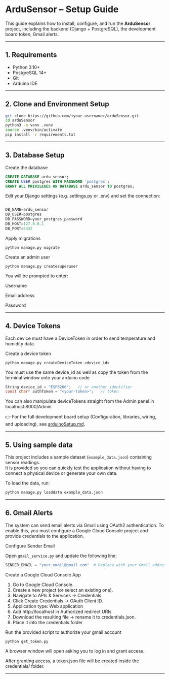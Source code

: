 # ArduSensor – Setup Guide

This guide explains how to install, configure, and run the **ArduSensor** project, including the backend (Django + PostgreSQL), the development board token, Gmail alerts.

---

## 1. Requirements

- Python 3.10+
- PostgreSQL 14+
- Git
- Arduino IDE 

---

## 2. Clone and Environment Setup

```bash
git clone https://github.com/<your-username>/arduSensor.git
cd arduSensor
python3 -m venv .venv
source .venv/bin/activate
pip install -r requirements.txt
```

---

## 3. Database Setup
   
Create the database

```sql
CREATE DATABASE ardu_sensor;
CREATE USER postgres WITH PASSWORD 'postgres';
GRANT ALL PRIVILEGES ON DATABASE ardu_sensor TO postgres;

```

Edit your Django settings (e.g. settings.py or .env) and set the connection:

```python

DB_NAME=ardu_sensor
DB_USER=postgres
DB_PASSWORD=your_postgres_password
DB_HOST=127.0.0.1
DB_PORT=5432

```

Apply migrations

```
python manage.py migrate
```
Create an admin user
```
python manage.py createsuperuser
```

You will be prompted to enter:

Username

Email address

Password

---

## 4. Device Tokens

Each device must have a DeviceToken in order to send temperature and humidity data.

Create a device token

```
python manage.py createDeviceToken <device_id>
```

You must use the same device_id as well as copy the token from the terminal window onto your arduino code 

```c#
String device_id = "ESP8266";   // or another identifier
const char* authToken = "<your-token>";   // token
```

You can also manipulate deviceTokens straight from the Admin panel in localhost:8000/Admin

👉 For the full development board setup (Configuration, libraries, wiring, and uploading), see [arduinoSetup.md](arduinoSetup.md).

---

## 5. Using sample data

This project includes a sample dataset (`example_data.json`) containing sensor readings.  
It is provided so you can quickly test the application without having to connect a physical device or generate your own data.

To load the data, run:

```bash
python manage.py loaddata example_data.json
```

---

## 6. Gmail Alerts

The system can send email alerts via Gmail using OAuth2 authentication.
To enable this, you must configure a Google Cloud Console project and provide credentials to the application.

Configure Sender Email

Open `gmail_service.py` and update the following line:

```python
SENDER_EMAIL = "your_email@gmail.com"  # Replace with your Gmail address
```

Create a Google Cloud Console App

1. Go to Google Cloud Console.
2. Create a new project (or select an existing one).
3. Navigate to APIs & Services → Credentials.
4. Click Create Credentials → OAuth Client ID.
5. Application type: Web application
6. Add http://localhost in Authorized redirect URIs
7. Download the resulting file → rename it to credentials.json.
8. Place it into the credentials folder

Run the provided script to authorize your gmail account

```
python get_token.py
```

A browser window will open asking you to log in and grant access.

After granting access, a token.json file will be created inside the credentials/ folder.

---



